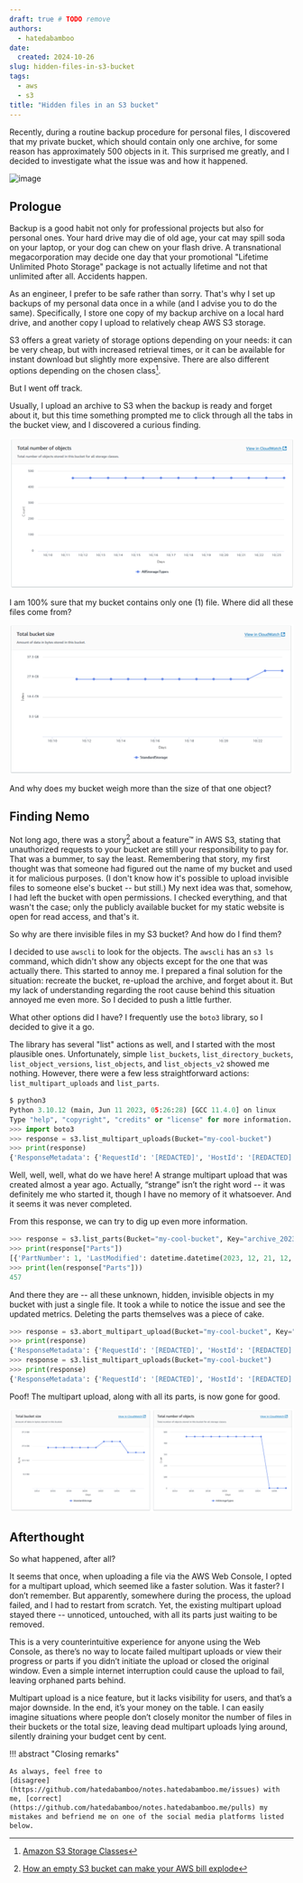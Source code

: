 ```yaml
---
draft: true # TODO remove
authors:
  - hatedabamboo
date:
  created: 2024-10-26
slug: hidden-files-in-s3-bucket
tags:
  - aws
  - s3
title: "Hidden files in an S3 bucket"
---
```

Recently, during a routine backup procedure for personal files, I discovered
that my private bucket, which should contain only one archive, for some reason
has approximately 500 objects in it. This surprised me greatly, and I decided
to investigate what the issue was and how it happened.

<!-- more -->

![image](../assets/finding-invisible-objects-in-s3-bucket.webp)

## Prologue

Backup is a good habit not only for professional projects but also for personal
ones. Your hard drive may die of old age, your cat may spill soda on your
laptop, or your dog can chew on your flash drive. A transnational
megacorporation may decide one day that your promotional "Lifetime Unlimited
Photo Storage" package is not actually lifetime and not that unlimited after
all. Accidents happen.

As an engineer, I prefer to be safe rather than sorry. That's why I set up
backups of my personal data once in a while (and I advise you to do the same).
Specifically, I store one copy of my backup archive on a local hard drive, and
another copy I upload to relatively cheap AWS S3 storage.

S3 offers a great variety of storage options depending on your needs: it can be
very cheap, but with increased retrieval times, or it can be available for
instant download but slightly more expensive. There are also different options
depending on the chosen class[^1].

But I went off track.

Usually, I upload an archive to S3 when the backup is ready and forget about
it, but this time something prompted me to click through all the tabs in the
bucket view, and I discovered a curious finding.

![Objects in a bucket](./../assets/2024-10-26-objects-in-a-bucket.png)

I am 100% sure that my bucket contains only one (1) file. Where did all these
files come from?

![Bucket size](./../assets/2024-10-26-bucket-size.png)

And why does my bucket weigh more than the size of that one object?

## Finding Nemo

Not long ago, there was a story[^2] about a feature™ in AWS S3, stating that
unauthorized requests to your bucket are still your responsibility to pay for.
That was a bummer, to say the least. Remembering that story, my first thought
was that someone had figured out the name of my bucket and used it for
malicious purposes. (I don't know how it's possible to upload invisible files
to someone else's bucket -- but still.) My next idea was that, somehow, I had
left the bucket with open permissions. I checked everything, and that wasn't
the case; only the publicly available bucket for my static website is open for
read access, and that's it.

So why are there invisible files in my S3 bucket? And how do I find them?

I decided to use `awscli` to look for the objects. The `awscli` has an `s3 ls`
command, which didn't show any objects except for the one that was actually
there. This started to annoy me. I prepared a final solution for the situation:
recreate the bucket, re-upload the archive, and forget about it. But my lack of
understanding regarding the root cause behind this situation annoyed me even
more. So I decided to push a little further.

What other options did I have? I frequently use the `boto3` library, so I
decided to give it a go.

The library has several "list" actions as well, and I started with the most
plausible ones. Unfortunately, simple `list_buckets`, `list_directory_buckets`,
`list_object_versions`, `list_objects`, and `list_objects_v2` showed me
nothing. However, there were a few less straightforward actions:
`list_multipart_uploads` and `list_parts`.

```python
$ python3
Python 3.10.12 (main, Jun 11 2023, 05:26:28) [GCC 11.4.0] on linux
Type "help", "copyright", "credits" or "license" for more information.
>>> import boto3
>>> response = s3.list_multipart_uploads(Bucket="my-cool-bucket")
>>> print(response)
{'ResponseMetadata': {'RequestId': '[REDACTED]', 'HostId': '[REDACTED]', 'HTTPStatusCode': 200, 'HTTPHeaders': {'x-amz-id-2': '[REDACTED]', 'x-amz-request-id': '[REDACTED]', 'date': 'Fri, 25 Oct 2024 10:10:42 GMT', 'content-type': 'application/xml', 'transfer-encoding': 'chunked', 'server': 'AmazonS3'}, 'RetryAttempts': 0}, 'Bucket': 'my-cool-bucket', 'KeyMarker': '', 'UploadIdMarker': '', 'NextKeyMarker': 'archive_2023.tar.gz', 'NextUploadIdMarker': '[REDACTED]', 'MaxUploads': 1000, 'IsTruncated': False, 'Uploads': [{'UploadId': '[REDACTED]', 'Key': 'archive_2023.tar.gz', 'Initiated': datetime.datetime(2023, 12, 21, 12, 1, 22, tzinfo=tzutc()), 'StorageClass': 'STANDARD', 'Owner': {'DisplayName': 'hatedabamboo', 'ID': '[REDACTED]'}, 'Initiator': {'ID': '[REDACTED]', 'DisplayName': 'hatedabamboo'}}]}
```

Well, well, well, what do we have here! A strange multipart upload that was
created almost a year ago. Actually, “strange” isn’t the right word -- it was
definitely me who started it, though I have no memory of it whatsoever. And it
seems it was never completed.

From this response, we can try to dig up even more information.

```python
>>> response = s3.list_parts(Bucket="my-cool-bucket", Key="archive_2023.tar.gz", UploadId="[REDACTED]")
>>> print(response["Parts"])
[{'PartNumber': 1, 'LastModified': datetime.datetime(2023, 12, 21, 12, 1, 26, tzinfo=tzutc()), 'ETag': '"[REDACTED]"', 'Size': 17179870}, {'PartNumber': 2, 'LastModified': datetime.datetime(2023, 12, 21, 12, 1, 32, tzinfo=tzutc()), 'ETag': '"[REDACTED]"', 'Size': 17179870}, {'PartNumber': 3, 'LastModified': datetime.datetime(2023, 12, 21, 12, 1, 38, tzinfo=tzutc()), 'ETag': '"[REDACTED]"', 'Size': 17179870}, {'PartNumber': 4, ... (and many, many more)
>>> print(len(response["Parts"]))
457
```

And there they are -- all these unknown, hidden, invisible objects in my bucket
with just a single file. It took a while to notice the issue and see the
updated metrics. Deleting the parts themselves was a piece of cake.

```python
>>> response = s3.abort_multipart_upload(Bucket="my-cool-bucket", Key="archive_2023.tar.gz", UploadId="[REDACTED]")
>>> print(response)
{'ResponseMetadata': {'RequestId': '[REDACTED]', 'HostId': '[REDACTED]', 'HTTPStatusCode': 204, 'HTTPHeaders': {'x-amz-id-2': '[REDACTED]', 'x-amz-request-id': '[REDACTED]', 'date': 'Fri, 25 Oct 2024 10:22:35 GMT', 'server': 'AmazonS3'}, 'RetryAttempts': 0}}
>>> response = s3.list_multipart_uploads(Bucket="my-cool-bucket")
>>> print(response)
{'ResponseMetadata': {'RequestId': '[REDACTED]', 'HostId': '[REDACTED]', 'HTTPStatusCode': 200, 'HTTPHeaders': {'x-amz-id-2': '[REDACTED]', 'x-amz-request-id': '[REDACTED]', 'date': 'Fri, 25 Oct 2024 10:23:39 GMT', 'content-type': 'application/xml', 'transfer-encoding': 'chunked', 'server': 'AmazonS3'}, 'RetryAttempts': 0}, 'Bucket': 'my-cool-bucket', 'KeyMarker': '', 'UploadIdMarker': '', 'NextKeyMarker': '', 'NextUploadIdMarker': '', 'MaxUploads': 1000, 'IsTruncated': False}
```

Poof! The multipart upload, along with all its parts, is now gone for good.

![After cleaning the parts](./../assets/2024-10-26-post-cleanup.png)

## Afterthought

So what happened, after all?

It seems that once, when uploading a file via the AWS Web Console, I opted for
a multipart upload, which seemed like a faster solution. Was it faster? I don’t
remember. But apparently, somewhere during the process, the upload failed, and
I had to restart from scratch. Yet, the existing multipart upload stayed
there -- unnoticed, untouched, with all its parts just waiting to be removed.

This is a very counterintuitive experience for anyone using the Web Console, as
there’s no way to locate failed multipart uploads or view their progress or
parts if you didn’t initiate the upload or closed the original window. Even a
simple internet interruption could cause the upload to fail, leaving orphaned
parts behind.

Multipart upload is a nice feature, but it lacks visibility for users, and
that’s a major downside. In the end, it’s your money on the table. I can easily
imagine situations where people don’t closely monitor the number of files in
their buckets or the total size, leaving dead multipart uploads lying around,
silently draining your budget cent by cent.

!!! abstract "Closing remarks"

    As always, feel free to
    [disagree](https://github.com/hatedabamboo/notes.hatedabamboo.me/issues) with
    me, [correct](https://github.com/hatedabamboo/notes.hatedabamboo.me/pulls) my
    mistakes and befriend me on one of the social media platforms listed below.

[^1]: [Amazon S3 Storage Classes](https://aws.amazon.com/s3/storage-classes/)
[^2]: [How an empty S3 bucket can make your AWS bill explode](https://medium.com/@maciej.pocwierz/how-an-empty-s3-bucket-can-make-your-aws-bill-explode-934a383cb8b1)
